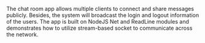 The chat room app allows multiple clients to connect and share messages publicly. Besides, the system will broadcast the login and logout information of the users.
The app is built on NodeJS Net and ReadLine modules and demonstrates how to utilize stream-based socket to communicate across the network.
